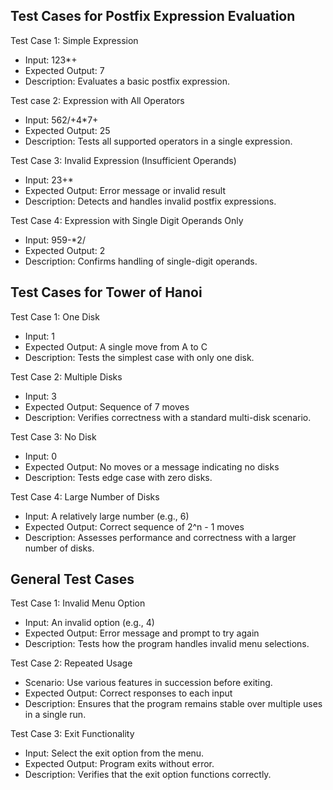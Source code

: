 ## Test Cases for Postfix Expression Evaluation
Test Case 1: Simple Expression
- Input: 123*+
- Expected Output: 7
- Description: Evaluates a basic postfix expression.

Test case 2: Expression with All Operators
- Input: 562/+4*7+
- Expected Output: 25
- Description: Tests all supported operators in a single expression.

Test Case 3: Invalid Expression (Insufficient Operands)
- Input: 23+*
- Expected Output: Error message or invalid result
- Description: Detects and handles invalid postfix expressions.

Test Case 4: Expression with Single Digit Operands Only
- Input: 959-*2/
- Expected Output: 2
- Description: Confirms handling of single-digit operands.

## Test Cases for Tower of Hanoi
Test Case 1: One Disk
- Input: 1
- Expected Output: A single move from A to C
- Description: Tests the simplest case with only one disk.

Test Case 2: Multiple Disks
- Input: 3
- Expected Output: Sequence of 7 moves
- Description: Verifies correctness with a standard multi-disk scenario.

Test Case 3: No Disk
- Input: 0
- Expected Output: No moves or a message indicating no disks
- Description: Tests edge case with zero disks.

Test Case 4: Large Number of Disks
- Input: A relatively large number (e.g., 6)
- Expected Output: Correct sequence of 2^n - 1 moves
- Description: Assesses performance and correctness with a larger number of disks.

## General Test Cases
Test Case 1: Invalid Menu Option
- Input: An invalid option (e.g., 4)
- Expected Output: Error message and prompt to try again
- Description: Tests how the program handles invalid menu selections.

Test Case 2: Repeated Usage
- Scenario: Use various features in succession before exiting.
- Expected Output: Correct responses to each input
- Description: Ensures that the program remains stable over multiple uses in a single run.

Test Case 3: Exit Functionality
- Input: Select the exit option from the menu.
- Expected Output: Program exits without error.
- Description: Verifies that the exit option functions correctly.
